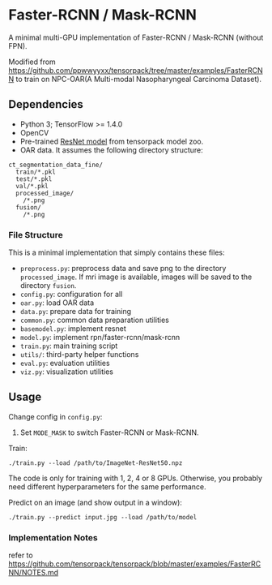 # Faster-RCNN / Mask-RCNN
A minimal multi-GPU implementation of Faster-RCNN / Mask-RCNN (without FPN).

Modified from https://github.com/ppwwyyxx/tensorpack/tree/master/examples/FasterRCNN to train on NPC-OAR(A Multi-modal Nasopharyngeal Carcinoma Dataset).


## Dependencies
+ Python 3; TensorFlow >= 1.4.0
+ OpenCV
+ Pre-trained [ResNet model](https://goo.gl/6XjK9V) from tensorpack model zoo.
+ OAR data. It assumes the following directory structure:
```
ct_segmentation_data_fine/
  train/*.pkl
  test/*.pkl
  val/*.pkl
  processed_image/
    /*.png
  fusion/
    /*.png
```

### File Structure
This is a minimal implementation that simply contains these files:
+ `preprocess.py`: preprocess data and save png to the directory `processed_image`. If mri image is available, images will be saved to the directory `fusion`.
+ `config.py`: configuration for all
+ `oar.py`: load OAR data
+ `data.py`: prepare data for training
+ `common.py`: common data preparation utilities
+ `basemodel.py`: implement resnet
+ `model.py`: implement rpn/faster-rcnn/mask-rcnn
+ `train.py`: main training script
+ `utils/`: third-party helper functions
+ `eval.py`: evaluation utilities
+ `viz.py`: visualization utilities

## Usage
Change config in `config.py`:
1. Set `MODE_MASK` to switch Faster-RCNN or Mask-RCNN.

Train:
```
./train.py --load /path/to/ImageNet-ResNet50.npz
```
The code is only for training with 1, 2, 4 or 8 GPUs.
Otherwise, you probably need different hyperparameters for the same performance.

Predict on an image (and show output in a window):
```
./train.py --predict input.jpg --load /path/to/model
```

### Implementation Notes

refer to https://github.com/tensorpack/tensorpack/blob/master/examples/FasterRCNN/NOTES.md
